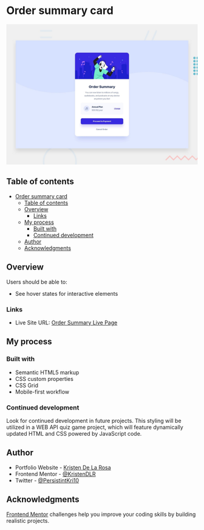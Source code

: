 # Order summary card

![Design preview for the Order summary card coding challenge](./design/desktop-preview.jpg)

## Table of contents

- [Order summary card](#order-summary-card)
  - [Table of contents](#table-of-contents)
  - [Overview](#overview)
    - [Links](#links)
  - [My process](#my-process)
    - [Built with](#built-with)
    - [Continued development](#continued-development)
  - [Author](#author)
  - [Acknowledgments](#acknowledgments)

## Overview

Users should be able to:

- See hover states for interactive elements

### Links

- Live Site URL: [Order Summary Live Page](https://kristendlr.github.io/order-summary-styling/)

## My process

### Built with

- Semantic HTML5 markup
- CSS custom properties
- CSS Grid
- Mobile-first workflow


### Continued development

Look for continued development in future projects. This styling will be utilized in a WEB API quiz game project, which will feature dynamically updated HTML and CSS powered by JavaScript code.


## Author

- Portfolio Website - [Kristen De La Rosa](https://kristendlr.github.io/updatedPortfolio/)
- Frontend Mentor - [@KristenDLR](https://www.frontendmentor.io/profile/KristenDLR)
- Twitter - [@PersistintKri10](https://twitter.com/PersistinKris10)



## Acknowledgments

[Frontend Mentor](https://www.frontendmentor.io) challenges help you improve your coding skills by building realistic projects.

